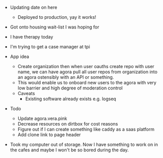 *   Updating date on here
    *   Deployed to production, yay it works!
*   Got onto housing wait-list I was hoping for
*   I have therapy today
*   I'm trying to get a case manager at tpi
*   App idea
    *   Create organization then when user oauths create repo with user name, we can have agora pull all user repos from organization into an agora ostensibly with an API or something. 
    *   This would enable us to onboard new users to the agora with very low barrier and high degree of moderation control
    *   Caveats
        *   Existing software already exists e.g. logseq
*   Todo
    *   Update agora.vera.pink
    *   Decrease resources on dirtbox for cost reasons
    *   Figure out if I can create something like caddy as a saas platform
    *   Add clone link to page header

*   Took my computer out of storage. Now I have something to work on in the cafes and maybe I won't be so bored during the day.